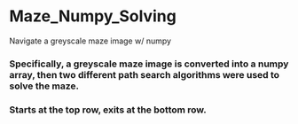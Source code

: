 # Maze_Numpy_Solving
Navigate a greyscale maze image w/ numpy

### Specifically, a greyscale maze image is converted into a numpy array, then two different path search algorithms were used to solve the maze.

### Starts at the top row, exits at the bottom row.

